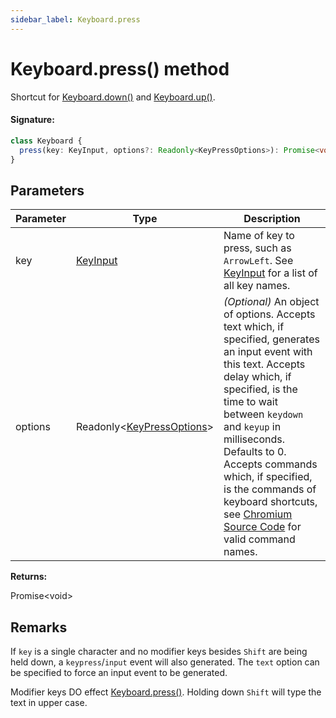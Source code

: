 ```yaml
---
sidebar_label: Keyboard.press
---
```


# Keyboard.press() method

Shortcut for [Keyboard.down()](./puppeteer.keyboard.down.md) and [Keyboard.up()](./puppeteer.keyboard.up.md).

#### Signature:

```typescript
class Keyboard {
  press(key: KeyInput, options?: Readonly<KeyPressOptions>): Promise<void>;
}
```

## Parameters

| Parameter | Type                                                              | Description                                                                                                                                                                                                                                                                                                                                                                                                                                                                                                                 |
| --------- | ----------------------------------------------------------------- | --------------------------------------------------------------------------------------------------------------------------------------------------------------------------------------------------------------------------------------------------------------------------------------------------------------------------------------------------------------------------------------------------------------------------------------------------------------------------------------------------------------------------- |
| key       | [KeyInput](./puppeteer.keyinput.md)                               | Name of key to press, such as <code>ArrowLeft</code>. See [KeyInput](./puppeteer.keyinput.md) for a list of all key names.                                                                                                                                                                                                                                                                                                                                                                                                  |
| options   | Readonly&lt;[KeyPressOptions](./puppeteer.keypressoptions.md)&gt; | _(Optional)_ An object of options. Accepts text which, if specified, generates an input event with this text. Accepts delay which, if specified, is the time to wait between <code>keydown</code> and <code>keyup</code> in milliseconds. Defaults to 0. Accepts commands which, if specified, is the commands of keyboard shortcuts, see [Chromium Source Code](https://source.chromium.org/chromium/chromium/src/+/main:third_party/blink/renderer/core/editing/commands/editor_command_names.h) for valid command names. |

**Returns:**

Promise&lt;void&gt;

## Remarks

If `key` is a single character and no modifier keys besides `Shift` are being held down, a `keypress`/`input` event will also generated. The `text` option can be specified to force an input event to be generated.

Modifier keys DO effect [Keyboard.press()](./puppeteer.keyboard.press.md). Holding down `Shift` will type the text in upper case.
